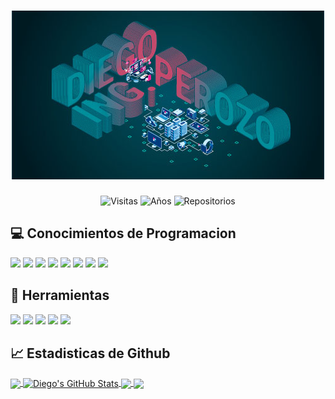 <h1 align="center">
    <img src="https://raw.githubusercontent.com/DiegoPerozo/DiegoPerozo/master/img/DiegoIng.jpg" alt="Diego Perozo"/>  
</h1>

<div align="center">

<img src="https://badges.pufler.dev/visits/DiegoPerozo/DiegoPerozo" alt="Visitas"/>
<img src="https://badges.pufler.dev/years/DiegoPerozo" alt="Años"/>
<img src="https://badges.pufler.dev/repos/DiegoPerozo" alt="Repositorios"/>

</div>

## 💻 Conocimientos de Programacion
![](https://img.shields.io/badge/Code-C++-informational?style=flat&logo=c&logoColor=white&color=2bbc8a)
![](https://img.shields.io/badge/Code-Java-informational?style=flat&logo=java&logoColor=white&color=2bbc8a)
![](https://img.shields.io/badge/Code-JavaScript-informational?style=flat&logo=javascript&logoColor=white&color=2bbc8a)
![](https://img.shields.io/badge/Code-Ruby-informational?style=flat&logo=ruby&logoColor=white&color=2bbc8a)
![](https://img.shields.io/badge/Code-Python-informational?style=flat&logo=python&logoColor=white&color=2bbc8a)
![](https://img.shields.io/badge/Code-C_Sharp-informational?style=flat&logo=c%20sharp&logoColor=white&color=2bbc8a)
![](https://img.shields.io/badge/Markup-HTML-informational?style=flat&logo=html5&logoColor=white&color=2bbc8a)
![](https://img.shields.io/badge/Style-CSS-informational?style=flat&logo=css3&logoColor=white&color=2bbc8a)

## 🔧 Herramientas
![](https://img.shields.io/badge/:-VS_Code-informational?style=flat&logo=visual%20studio%20code&logoColor=white&color=blueviolet)
![](https://img.shields.io/badge/:-XAMPP-informational?style=flat&logo=xampp&logoColor=white&color=blueviolet)
![](https://img.shields.io/badge/:-Eclipse-informational?style=flat&logo=eclipse%20ide&logoColor=white&color=blueviolet)
![](https://img.shields.io/badge/:-Photoshop-informational?style=flat&logo=adobe%20photoshop&logoColor=white&color=blueviolet)
![](https://img.shields.io/badge/:-Illustrator-informational?style=flat&logo=adobe%20illustrator&logoColor=white&color=blueviolet)

## &#x1f4c8; Estadisticas de Github

<a href="https://github.com/DiegoPerozo/DiegoPerozo">
  <img align="center" src="https://github-readme-stats.vercel.app/api/top-langs/?username=DiegoPerozo&hide=html,css&title_color=ffffff&text_color=c9cacc&icon_color=2bbc8a&bg_color=1d1f21" />
</a>
<a href="https://github.com/DiegoPerozo/DiegoPerozo">
  <img align="center" src="https://github-readme-stats.vercel.app/api?username=DiegoPerozo&show_icons=true&line_height=27&count_private=true&title_color=ffffff&text_color=c9cacc&icon_color=2bbc8a&bg_color=1d1f21" alt="Diego's GitHub Stats" />
</a>

<a href="https://github.com/DiegoPerozo/python-project-blueprint">
  <img align="center" src="https://github-readme-stats.vercel.app/api/pin/?username=DiegoPerozo&repo=tele-book&title_color=ffffff&text_color=c9cacc&icon_color=2bbc8a&bg_color=1d1f21" />
</a>


<a href="https://github.com/DiegoPerozo/go-project-blueprint">
  <img align="center" src="https://github-readme-stats.vercel.app/api/pin/?username=DiegoPerozo&repo=newyear-postcard&title_color=ffffff&text_color=c9cacc&icon_color=2bbc8a&bg_color=1d1f21" />
</a>    